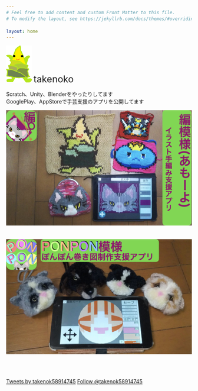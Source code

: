 ```yaml
---
# Feel free to add content and custom Front Matter to this file.
# To modify the layout, see https://jekyllrb.com/docs/themes/#overriding-theme-defaults

layout: home
---
```


<!-- <body background="images/takenoko.gif"> -->
<link rel="stylesheet" type="text/css" href="my_css.css">
<p class ="heading"><img class="takenoko_upper_body" src="images/takenoko.png" height="100">       <span style="font-size : 180%">takenoko<span>　<p>
<p src="images/takenoko.png" height="100">
<p class ="text">Scratch、Unity、Blenderをやったりしてます<br>
GooglePlay、AppStoreで手芸支援のアプリを公開してます </p>

<!-- 
<table border="0" cellspacing="0" cellpadding="0"><tr><td align="center"><a href="http://www.rays-counter.com/"><img src="http://www.rays-counter.com/d461_f6_022/5ee1dcb34a1ce/" alt="アクセスカウンター" border="0"></a></td></tr><tr><td align="center"><img src="http://www.rays-counter.com/images/counter_01.gif" border="0"><img src="http://www.rays-counter.com/images/counter_02.gif" border="0"><img src="http://www.rays-counter.com/images/counter_03.gif" border="0"><img src="http://www.rays-counter.com/images/counter_04.gif" border="0" ><img src="http://www.rays-counter.com/images/counter_05.gif" border="0"></td></tr></table>
 -->


<a href="amo-yo.html"><img src="images/thumbnail/amo-yo.jpeg">
<br><br><br>
<a href="pomo-yo.html"><img src="images/thumbnail/pomo-yo.jpeg">


<br><br>

<!-- <iframe src="https://scratch.mit.edu/projects/356630829/embed" allowtransparency="true" width="485" height="402" frameborder="0" scrolling="no" allowfullscreen></iframe> -->
<a class="twitter-timeline" data-lang="ja" data-theme="dark" data-width="500" data-height="600" href="https://twitter.com/takenok58914745?ref_src=twsrc%5Etfw">Tweets by takenok58914745</a> <script async src="https://platform.twitter.com/widgets.js" charset="utf-8"></script>
<a href="https://twitter.com/takenok58914745?ref_src=twsrc%5Etfw" class="twitter-follow-button" data-show-count="false">Follow @takenok58914745</a><script async src="https://platform.twitter.com/widgets.js" charset="utf-8"></script>

<!-- 
sudo lsof -i :4000
sudo kill -QUIT 2635


cd /Users/takedafumino/Documents/portfolio
sudo bundle exec jekyll serve --baseurl ''

 -->